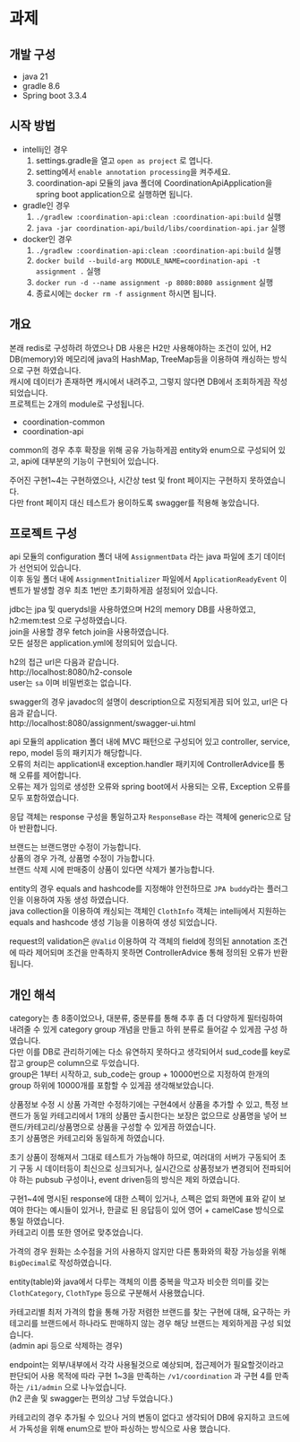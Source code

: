 # 과제

## 개발 구성
* java 21
* gradle 8.6
* Spring boot 3.3.4

## 시작 방법
* intellij인 경우
  1. settings.gradle을 열고 `open as project` 로 엽니다.
  2. setting에서 `enable annotation processing`을 켜주세요.
  3. coordination-api 모듈의 java 폴더에 CoordinationApiApplication을 spring boot application으로 실행하면 됩니다. 
* gradle인 경우
  1. `./gradlew :coordination-api:clean :coordination-api:build` 실행
  2. `java -jar coordination-api/build/libs/coordination-api.jar` 실행
* docker인 경우
  1. `./gradlew :coordination-api:clean :coordination-api:build` 실행
  2. `docker build --build-arg MODULE_NAME=coordination-api -t assignment .` 실행
  3. `docker run -d --name assignment -p 8080:8080 assignment` 실행
  4. 종료시에는 `docker rm -f assignment` 하시면 됩니다.
  
## 개요
본래 redis로 구성하려 하였으나 DB 사용은 H2만 사용해야하는 조건이 있어, H2 DB(memory)와 메모리에 java의 HashMap, TreeMap등을 이용하여 캐싱하는 방식으로 구현 하였습니다.  
캐시에 데이터가 존재하면 캐시에서 내려주고, 그렇지 않다면 DB에서 조회하게끔 작성되었습니다.  
프로젝트는 2개의 module로 구성됩니다.
* coordination-common
* coordination-api

common의 경우 추후 확장을 위해 공유 가능하게끔 entity와 enum으로 구성되어 있고, api에 대부분의 기능이 구현되어 있습니다.  

주어진 구현1~4는 구현하였으나, 시간상 test 및 front 페이지는 구현하지 못하였습니다.  
다만 front 페이지 대신 테스트가 용이하도록 swagger를 적용해 놓았습니다.  

## 프로젝트 구성
api 모듈의 configuration 폴더 내에 `AssignmentData` 라는 java 파일에 초기 데이터가 선언되어 있습니다.  
이후 동일 폴더 내에 `AssignmentInitializer` 파일에서 `ApplicationReadyEvent` 이벤트가 발생할 경우 최초 1번만 초기화하게끔 설정되어 있습니다.  

jdbc는 jpa 및 querydsl을 사용하였으며 H2의 memory DB를 사용하였고, h2:mem:test 으로 구성하였습니다.  
join을 사용할 경우 fetch join을 사용하였습니다.  
모든 설정은 application.yml에 정의되어 있습니다.  

h2의 접근 url은 다음과 같습니다.  
http://localhost:8080/h2-console  
user는 `sa` 이며 비밀번호는 없습니다.  

swagger의 경우 javadoc의 설명이 description으로 지정되게끔 되어 있고, url은 다음과 같습니다.  
http://localhost:8080/assignment/swagger-ui.html  

api 모듈의 application 폴더 내에 MVC 패턴으로 구성되어 있고 controller, service, repo, model 등의 패키지가 해당합니다.  
오류의 처리는 application내 exception.handler 패키지에 ControllerAdvice를 통해 오류를 제어합니다.  
오류는 제가 임의로 생성한 오류와 spring boot에서 사용되는 오류, Exception 오류를 모두 포함하였습니다.  

응답 객체는 response 구성을 통일하고자 `ResponseBase` 라는 객체에 generic으로 담아 반환합니다.

브랜드는 브랜드명만 수정이 가능합니다.  
상품의 경우 가격, 상품명 수정이 가능합니다.  
브랜드 삭제 시에 판매중이 상품이 있다면 삭제가 불가능합니다.  

entity의 경우 equals and hashcode를 지정해야 안전하므로 `JPA buddy`라는 플러그인을 이용하여 자동 생성 하였습니다.  
java collection을 이용하여 캐싱되는 객체인 `ClothInfo` 객체는 intellij에서 지원하는 equals and hashcode 생성 기능을 이용하여 생성 되었습니다.  

request의 validation은 `@Valid` 이용하여 각 객체의 field에 정의된 annotation 조건에 따라 제어되며 조건을 만족하지 못하면 ControllerAdvice 통해 정의된 오류가 반환 됩니다.  


## 개인 해석
category는 총 8종이었으나, 대분류, 중분류를 통해 추후 좀 더 다양하게 필터링하여 내려줄 수 있게 category group 개념을 만들고 하위 분류로 들어갈 수 있게끔 구성 하였습니다.  
다만 이를 DB로 관리하기에는 다소 유연하지 못하다고 생각되어서 sud_code를 key로 잡고 group은 column으로 두었습니다.  
group은 1부터 시작하고, sub_code는 group + 10000번으로 지정하여 한개의 group 하위에 10000개를 포함할 수 있게끔 생각해보았습니다.    

상품정보 수정 시 상품 가격만 수정하기에는 구현4에서 상품을 추가할 수 있고, 특정 브랜드가 동일 카테고리에서 1개의 상품만 출시한다는 보장은 없으므로 상품명을 넣어 브랜드/카테고리/상품명으로 상품을 구성할 수 있게끔 하였습니다.  
초기 상품명은 카테고리와 동일하게 하였습니다.  

초기 상품이 정해져서 그대로 테스트가 가능해야 하므로, 여러대의 서버가 구동되어 초기 구동 시 데이터등이 최신으로 싱크되거나, 실시간으로 상품정보가 변경되어 전파되어야 하는 pubsub 구성이나, event driven등의 방식은 제외 하였습니다.  

구현1~4에 명시된 response에 대한 스펙이 있거나, 스펙은 없되 화면에 표와 같이 보여야 한다는 예시들이 있거나, 한글로 된 응답등이 있어 영어 + camelCase 방식으로 통일 하였습니다.  
카테고리 이름 또한 영어로 맞추었습니다.  

가격의 경우 원화는 소수점을 거의 사용하지 않지만 다른 통화와의 확장 가능성을 위해 `BigDecimal`로 작성하였습니다.  

entity(table)와 java에서 다루는 객체의 이름 중복을 막고자 비슷한 의미를 갖는 `ClothCategory`, `ClothType` 등으로 구분해서 사용했습니다.  

카테고리별 최저 가격의 합을 통해 가장 저렴한 브랜드를 찾는 구현에 대해, 요구하는 카테고리를 브랜드에서 하나라도 판매하지 않는 경우 해당 브랜드는 제외하게끔 구성 되었습니다.  
(admin api 등으로 삭제하는 경우)

endpoint는 외부/내부에서 각각 사용될것으로 예상되며, 접근제어가 필요할것이라고 판단되어 사용 목적에 따라 구현 1~3을 만족하는 `/v1/coordination` 과 구현 4를 만족하는 `/i1/admin` 으로 나누었습니다.  
(h2 콘솔 및 swagger는 편의상 그냥 두었습니다.)

카테고리의 경우 추가될 수 있으나 거의 변동이 없다고 생각되어 DB에 유지하고 코드에서 가독성을 위해 enum으로 받아 파싱하는 방식으로 사용 했습니다.  
